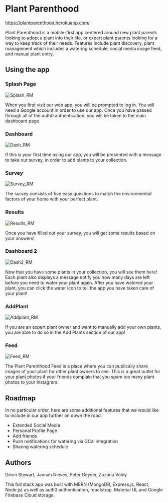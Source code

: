 # Plant Parenthood

https://plantparenthood.herokuapp.com/

Plant Parenthood is a mobile-first app centered around new plant parents looking to adopt a plant into their life, or expert plant parents looking for a way to keep track of their needs. Features include plant discovery, plant management which includes a watering schedule, social media image feed, and manual plant entry.

## Using the app

### Splash Page

![Splash_RM](https://user-images.githubusercontent.com/49423028/70077923-9bc79180-15b6-11ea-9d11-1b63493d7748.jpg)

When you first visit our web app, you will be prompted to log in. You will need a Google account in order to use our app. Once you have passed through all of the auth0 authentication, you will be taken to the main dashboard page.

### Dashboard

![Dash_RM](https://user-images.githubusercontent.com/49423028/70190166-0e656980-16aa-11ea-8748-c91d08c55715.jpg)

If this is your first time using our app, you will be presented with a message to take our survey, in order to add plants to your collection.

### Survey
![Survey_RM](https://user-images.githubusercontent.com/49423028/70190192-191ffe80-16aa-11ea-90b3-58bb89f20583.jpg)

The survey consists of five easy questions to match the environmental factors of your home with your perfect plant.

### Results
![Results_RM](https://user-images.githubusercontent.com/49423028/70190238-48cf0680-16aa-11ea-844a-d40816b2c1a1.gif)

Once you have filled out your survey, you will get some results based on your answers!

### Dashboard 2
![Dash2_RM](https://user-images.githubusercontent.com/49423028/70190173-11f8f080-16aa-11ea-8bf0-6e803eacdc96.JPG)

Now that you have some plants in your collection, you will see them here! Each plant also displays a message notify you how many days are left before you need to water your plant again. After you have watered your plant, you can click the water icon to tell the app you have taken care of your plant!

### AddPlant
![Addplant_RM](https://user-images.githubusercontent.com/49423028/70190180-145b4a80-16aa-11ea-8574-52b084389941.jpg)

If you are an expert plant owner and want to manually add your own plants, you are able to do so in the Add Plants section of our app!

### Feed
![Feed_RM](https://user-images.githubusercontent.com/49423028/70190184-16bda480-16aa-11ea-9378-b2796eedeff4.jpg)

The Plant Parenthood Feed is a place where you can publically share images of your plant for other plant owners to see. This is a great outlet for your plant photos if your friends complain that you spam too many plant photos to your Instagram.

## Roadmap

In no particular order, here are some additional features that we would like to include in our app further on down the road:

  - Extended Social Media
  - Personal Profile Page
  - Add friends
  - Push notifications for watering via GCal integration
  - Sharing watering schedule
  
## Authors
Devin Stewart, Jannah Nieves, Peter Geyser, Zuzana Volny 

This full stack app was built with MERN (MongoDB, Express.js, React, Node.js) as well as auth0 authentication, reactstrap, Material UI, and Google Firebase Cloud storage.

